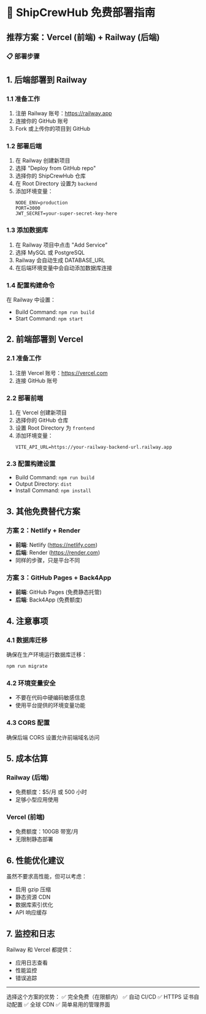 # 🚀 ShipCrewHub 免费部署指南

## 推荐方案：Vercel (前端) + Railway (后端)

### 📋 部署步骤

## 1. 后端部署到 Railway

### 1.1 准备工作

1. 注册 Railway 账号：https://railway.app
2. 连接你的 GitHub 账号
3. Fork 或上传你的项目到 GitHub

### 1.2 部署后端

1. 在 Railway 创建新项目
2. 选择 "Deploy from GitHub repo"
3. 选择你的 ShipCrewHub 仓库
4. 在 Root Directory 设置为 `backend`
5. 添加环境变量：
   ```
   NODE_ENV=production
   PORT=3000
   JWT_SECRET=your-super-secret-key-here
   ```

### 1.3 添加数据库

1. 在 Railway 项目中点击 "Add Service"
2. 选择 MySQL 或 PostgreSQL
3. Railway 会自动生成 DATABASE_URL
4. 在后端环境变量中会自动添加数据库连接

### 1.4 配置构建命令

在 Railway 中设置：

- Build Command: `npm run build`
- Start Command: `npm start`

## 2. 前端部署到 Vercel

### 2.1 准备工作

1. 注册 Vercel 账号：https://vercel.com
2. 连接 GitHub 账号

### 2.2 部署前端

1. 在 Vercel 创建新项目
2. 选择你的 GitHub 仓库
3. 设置 Root Directory 为 `frontend`
4. 添加环境变量：
   ```
   VITE_API_URL=https://your-railway-backend-url.railway.app
   ```

### 2.3 配置构建设置

- Build Command: `npm run build`
- Output Directory: `dist`
- Install Command: `npm install`

## 3. 其他免费替代方案

### 方案 2：Netlify + Render

- **前端**: Netlify (https://netlify.com)
- **后端**: Render (https://render.com)
- 同样的步骤，只是平台不同

### 方案 3：GitHub Pages + Back4App

- **前端**: GitHub Pages (免费静态托管)
- **后端**: Back4App (免费额度)

## 4. 注意事项

### 4.1 数据库迁移

确保在生产环境运行数据库迁移：

```bash
npm run migrate
```

### 4.2 环境变量安全

- 不要在代码中硬编码敏感信息
- 使用平台提供的环境变量功能

### 4.3 CORS 配置

确保后端 CORS 设置允许前端域名访问

## 5. 成本估算

### Railway (后端)

- 免费额度：$5/月 或 500 小时
- 足够小型应用使用

### Vercel (前端)

- 免费额度：100GB 带宽/月
- 无限制静态部署

## 6. 性能优化建议

虽然不要求高性能，但可以考虑：

- 启用 gzip 压缩
- 静态资源 CDN
- 数据库索引优化
- API 响应缓存

## 7. 监控和日志

Railway 和 Vercel 都提供：

- 应用日志查看
- 性能监控
- 错误追踪

---

选择这个方案的优势：
✅ 完全免费（在限额内）
✅ 自动 CI/CD
✅ HTTPS 证书自动配置
✅ 全球 CDN
✅ 简单易用的管理界面
